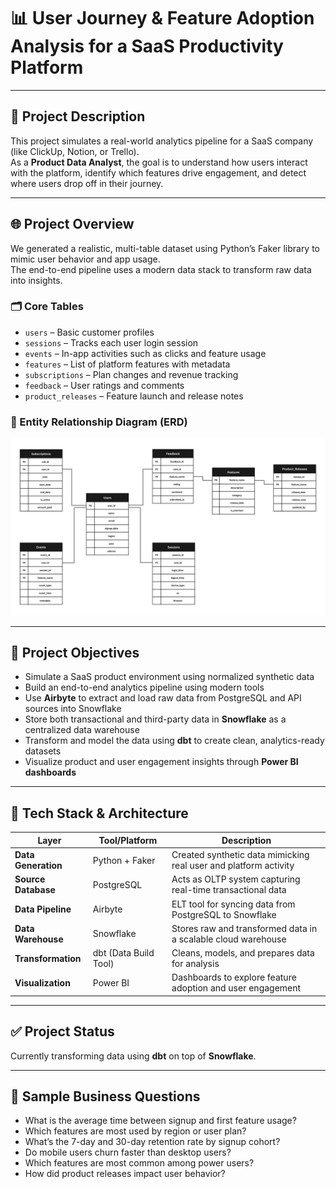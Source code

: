 # 📊 User Journey & Feature Adoption Analysis for a SaaS Productivity Platform     
---

## 📌 Project Description

This project simulates a real-world analytics pipeline for a SaaS company (like ClickUp, Notion, or Trello).  
As a **Product Data Analyst**, the goal is to understand how users interact with the platform, identify which features drive engagement, and detect where users drop off in their journey.

---

## 🌐 Project Overview

We generated a realistic, multi-table dataset using Python’s Faker library to mimic user behavior and app usage.  
The end-to-end pipeline uses a modern data stack to transform raw data into insights.

### 🗂️ Core Tables

- `users` – Basic customer profiles  
- `sessions` – Tracks each user login session  
- `events` – In-app activities such as clicks and feature usage  
- `features` – List of platform features with metadata  
- `subscriptions` – Plan changes and revenue tracking  
- `feedback` – User ratings and comments  
- `product_releases` – Feature launch and release notes

### 🧩 Entity Relationship Diagram (ERD)
![ERD Diagram](https://github.com/sajjansaju/dbt-snowflake-saas-analytics/blob/2bc174c04bb947913ba5b0506b22e70947fd4e82/ERD.png?raw=true)

---

## 🎯 Project Objectives

- Simulate a SaaS product environment using normalized synthetic data  
- Build an end-to-end analytics pipeline using modern tools  
- Use **Airbyte** to extract and load raw data from PostgreSQL and API sources into Snowflake  
- Store both transactional and third-party data in **Snowflake** as a centralized data warehouse  
- Transform and model the data using **dbt** to create clean, analytics-ready datasets  
- Visualize product and user engagement insights through **Power BI dashboards**

---

## 🧩 Tech Stack & Architecture

| **Layer**           | **Tool/Platform**      | **Description**                                                                 |
|---------------------|------------------------|---------------------------------------------------------------------------------|
| **Data Generation** | Python + Faker         | Created synthetic data mimicking real user and platform activity               |
| **Source Database** | PostgreSQL             | Acts as OLTP system capturing real-time transactional data                     |
| **Data Pipeline**   | Airbyte                | ELT tool for syncing data from PostgreSQL to Snowflake                         |
| **Data Warehouse**  | Snowflake              | Stores raw and transformed data in a scalable cloud warehouse                  |
| **Transformation**  | dbt (Data Build Tool)  | Cleans, models, and prepares data for analysis                                 |
| **Visualization**   | Power BI               | Dashboards to explore feature adoption and user engagement                     |

---

## ✅ Project Status

Currently transforming data using **dbt** on top of **Snowflake**.  

---

## 📎 Sample Business Questions

- What is the average time between signup and first feature usage?  
- Which features are most used by region or user plan?  
- What’s the 7-day and 30-day retention rate by signup cohort?  
- Do mobile users churn faster than desktop users?  
- Which features are most common among power users?  
- How did product releases impact user behavior?
